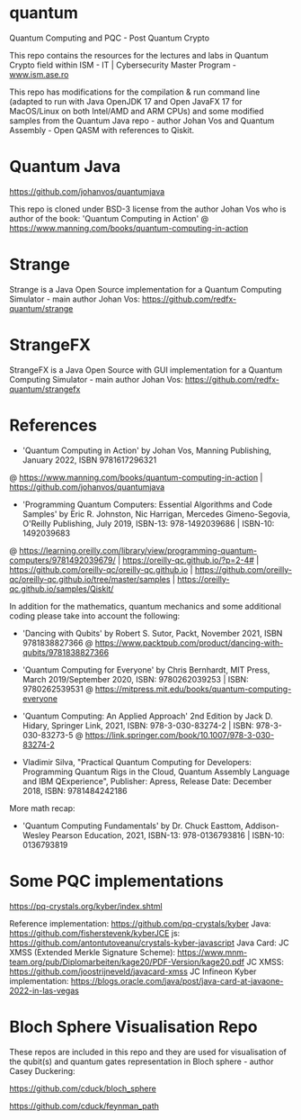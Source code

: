 # quantum
Quantum Computing and PQC - Post Quantum Crypto

This repo contains the resources for the lectures and labs in Quantum Crypto field within ISM - IT | Cybersecurity Master Program - www.ism.ase.ro

This repo has modifications for the compilation & run command line (adapted to run with Java OpenJDK 17 and Open JavaFX 17 for MacOS/Linux on both Intel/AMD and ARM CPUs) and some modified samples from the Quantum Java repo - author Johan Vos and Quantum Assembly - Open QASM with references to Qiskit.

# Quantum Java
https://github.com/johanvos/quantumjava

This repo is cloned under BSD-3 license from the author Johan Vos who is author of the book: 
'Quantum Computing in Action' @ https://www.manning.com/books/quantum-computing-in-action

# Strange 
Strange is a Java Open Source implementation for a Quantum Computing Simulator - main author Johan Vos:
https://github.com/redfx-quantum/strange

# StrangeFX 
StrangeFX is a Java Open Source with GUI implementation for a Quantum Computing Simulator - main author Johan Vos:
https://github.com/redfx-quantum/strangefx

# References
- 'Quantum Computing in Action' by Johan Vos, Manning Publishing, January 2022, ISBN 9781617296321 

@ https://www.manning.com/books/quantum-computing-in-action | https://github.com/johanvos/quantumjava

- 'Programming Quantum Computers: Essential Algorithms and Code Samples' by Eric R. Johnston, Nic Harrigan, Mercedes Gimeno-Segovia, O'Reilly Publishing, July 2019, ISBN-13: 978-1492039686 | ISBN-10: 1492039683 

@ https://learning.oreilly.com/library/view/programming-quantum-computers/9781492039679/ | https://oreilly-qc.github.io/?p=2-4# | https://github.com/oreilly-qc/oreilly-qc.github.io | https://github.com/oreilly-qc/oreilly-qc.github.io/tree/master/samples | https://oreilly-qc.github.io/samples/Qiskit/

In addition for the mathematics, quantum mechanics and some additional coding please take into account the following:

- 'Dancing with Qubits' by Robert S. Sutor, Packt, November 2021, ISBN 9781838827366
@ https://www.packtpub.com/product/dancing-with-qubits/9781838827366

- 'Quantum Computing for Everyone' by Chris Bernhardt, MIT Press, March 2019/September 2020, ISBN: 9780262039253 | ISBN: 9780262539531
@ https://mitpress.mit.edu/books/quantum-computing-everyone

- 'Quantum Computing: An Applied Approach' 2nd Edition by Jack D. Hidary, Springer Link, 2021, ISBN: 978-3-030-83274-2 | ISBN: 978-3-030-83273-5
@ https://link.springer.com/book/10.1007/978-3-030-83274-2


- Vladimir Silva, "Practical Quantum Computing for Developers: Programming Quantum Rigs in the Cloud, Quantum Assembly Language and IBM QExperience", Publisher: Apress, Release Date: December 2018, ISBN: 9781484242186

More math recap:
- 'Quantum Computing Fundamentals' by Dr. Chuck Easttom, Addison-Wesley Pearson Education, 2021, ISBN-13: 978-0136793816 | ISBN-10: 0136793819 

# Some PQC implementations

https://pq-crystals.org/kyber/index.shtml

Reference implementation: https://github.com/pq-crystals/kyber 
Java: https://github.com/fisherstevenk/kyberJCE 
js: https://github.com/antontutoveanu/crystals-kyber-javascript 
Java Card:
JC XMSS (Extended Merkle Signature Scheme): https://www.mnm-team.org/pub/Diplomarbeiten/kage20/PDF-Version/kage20.pdf
JC XMSS: https://github.com/joostrijneveld/javacard-xmss
JC Infineon Kyber implementation: https://blogs.oracle.com/java/post/java-card-at-javaone-2022-in-las-vegas

# Bloch Sphere Visualisation Repo 
These repos are included in this repo and they are used for visualisation of the qubit(s) and quantum gates representation in Bloch sphere - author Casey Duckering:

https://github.com/cduck/bloch_sphere

https://github.com/cduck/feynman_path

